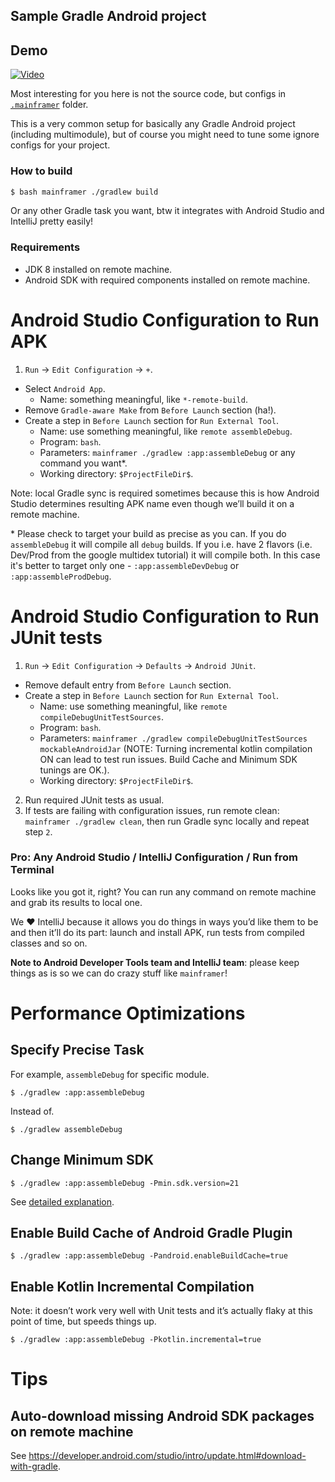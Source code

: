 ## Sample Gradle Android project

## Demo

[![Video](demo.png)](https://youtu.be/xysQXMaPaGw "mainframer Android Sample")

Most interesting for you here is not the source code, but configs in [`.mainframer`](.mainframer) folder.

This is a very common setup for basically any Gradle Android project (including multimodule), but of course you might need to tune some ignore configs for your project.

### How to build

```bash
$ bash mainframer ./gradlew build
```

Or any other Gradle task you want, btw it integrates with Android Studio and IntelliJ pretty easily!

### Requirements

* JDK 8 installed on remote machine.
* Android SDK with required components installed on remote machine.

# Android Studio Configuration to Run APK

1. `Run` → `Edit Configuration` → `+`.
* Select `Android App`.
  * Name: something meaningful, like `*-remote-build`.
* Remove `Gradle-aware Make` from `Before Launch` section (ha!).
* Create a step in `Before Launch` section for `Run External Tool`.
  * Name: use something meaningful, like `remote assembleDebug`.
  * Program: `bash`.
  * Parameters: `mainframer ./gradlew :app:assembleDebug` or any command you want\*.
  * Working directory: `$ProjectFileDir$`.

Note: local Gradle sync is required sometimes because this is how Android Studio determines resulting APK name even though we’ll build it on a remote machine.

\* Please check to target your build as precise as you can. If you do `assembleDebug` it will compile all `debug` builds. If you i.e. have 2 flavors (i.e. Dev/Prod from the google multidex tutorial) it will compile both. In this case it's better to target only one - `:app:assembleDevDebug` or `:app:assembleProdDebug`.

# Android Studio Configuration to Run JUnit tests

1. `Run` → `Edit Configuration` → `Defaults` → `Android JUnit`.
* Remove default entry from `Before Launch` section.
* Create a step in `Before Launch` section for `Run External Tool`.
  * Name: use something meaningful, like `remote compileDebugUnitTestSources`.
  * Program: `bash`.
  * Parameters: `mainframer ./gradlew compileDebugUnitTestSources mockableAndroidJar`
(NOTE: Turning incremental kotlin compilation ON can lead to test run issues. Build Cache and Minimum SDK tunings are OK.).
  * Working directory: `$ProjectFileDir$`.
2. Run required JUnit tests as usual.
3. If tests are failing with configuration issues, run remote clean: `mainframer ./gradlew clean`, then run Gradle sync locally and repeat step `2`.

### Pro: Any Android Studio / IntelliJ Configuration / Run from Terminal

Looks like you got it, right? You can run any command on remote machine and grab its results to local one.

We ❤️ IntelliJ because it allows you do things in ways you’d like them to be and then it’ll do its part: launch and install APK, run tests from compiled classes and so on.

**Note to Android Developer Tools team and IntelliJ team**: please keep things as is so we can do crazy stuff like `mainframer`!

# Performance Optimizations

## Specify Precise Task

For example, `assembleDebug` for specific module.

```
$ ./gradlew :app:assembleDebug
```

Instead of.

```
$ ./gradlew assembleDebug
```

## Change Minimum SDK

```
$ ./gradlew :app:assembleDebug -Pmin.sdk.version=21
```

See [detailed explanation](https://artemzin.com/blog/minsdk-without-flavors/).

## Enable Build Cache of Android Gradle Plugin

```
$ ./gradlew :app:assembleDebug -Pandroid.enableBuildCache=true
```

## Enable Kotlin Incremental Compilation

Note: it doesn’t work very well with Unit tests and it’s actually flaky at this point of time, but speeds things up.

```
$ ./gradlew :app:assembleDebug -Pkotlin.incremental=true
```

# Tips

## Auto-download missing Android SDK packages on remote machine

See https://developer.android.com/studio/intro/update.html#download-with-gradle.
